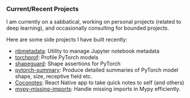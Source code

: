 ### Current/Recent Projects

I am currently on a sabbatical, working on personal projects (related to deep
learning), and occasionally consulting for bounded projects.

Here are some side projects I have built recently:

- [nbmetadata](http://github.com/indigoviolet/nbmetadata): Utility to manage Jupyter notebook metadata
- [torchprof](http://github.com/indigoviolet/torchprof): Profile PyTorch models
- [shapeguard](http://github.com/indigoviolet/shapeguard): Shape assertions for PyTorch
- [pytorch-summary](http://github.com/indigoviolet/pytorch-summary): Produce detailed summaries of PyTorch model shape, size, receptive field etc.
- [Coconotes](https://coconotes.romansix.org/): React Native app to take quick notes to self (and others)
- [mypy-missing-imports](http://github.com/indigoviolet/mypy-missing-imports): Handle missing imports in Mypy efficiently.
